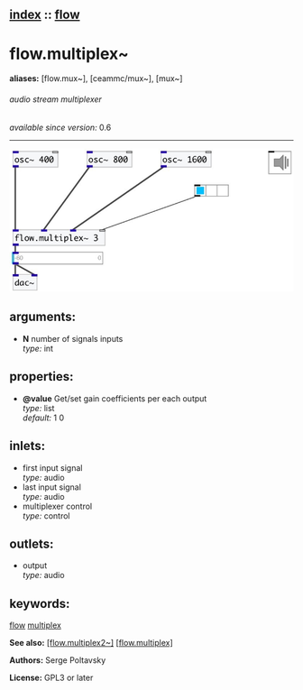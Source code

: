 [index](index.html) :: [flow](category_flow.html)
---

# flow.multiplex~
**aliases:** [flow.mux~], [ceammc/mux~], [mux~]


###### audio stream multiplexer

*available since version:* 0.6

---




[![example](../examples/img/flow.multiplex~.jpg)](../examples/pd/flow.multiplex~.pd)



## arguments:

* **N**
number of signals inputs<br>
_type:_ int<br>





## properties:

* **@value** 
Get/set gain coefficients per each output<br>
_type:_ list<br>
_default:_ 1 0<br>



## inlets:

* first input signal<br>
_type:_ audio
* last input signal<br>
_type:_ audio
* multiplexer control<br>
_type:_ control



## outlets:

* output<br>
_type:_ audio



## keywords:

[flow](keywords/flow.html)
[multiplex](keywords/multiplex.html)



**See also:**
[\[flow.multiplex2~\]](flow.multiplex2~.html)
[\[flow.multiplex\]](flow.multiplex.html)




**Authors:** Serge Poltavsky




**License:** GPL3 or later





